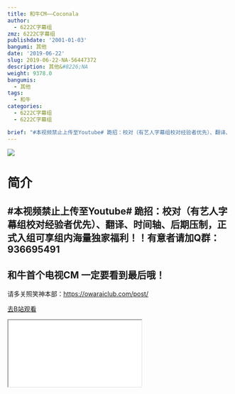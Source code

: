 ```yaml
---
title: 和牛CM——Coconala
author:
  - 6222C字幕组
zmz: 6222C字幕组
publishdate: '2001-01-03'
bangumi: 其他
date: '2019-06-22'
slug: 2019-06-22-NA-56447372
description: 其他&#8226;NA
weight: 9378.0
bangumis:
  - 其他
tags:
  - 和牛
categories:
  - 6222C字幕组
  - 6222C字幕组

brief: "#本视频禁止上传至Youtube# 跪招：校对（有艺人字幕组校对经验者优先）、翻译、时间轴、后期压制，正式入组可享组内海量独家福利！！有意者请加Q群：936695491 ---------------------- 和牛首个电视CM 一定要看到最后哦！ ----------------------- 请多关照笑神本部：https://owaraiclub.com/post/"
---
```

![](https://raw.githubusercontent.com/tcgriffith/owaraisite/master/static/tmpimg/408bf18b8fce171106e992be005257d832676615.jpg.480.jpg)
# 简介  
#本视频禁止上传至Youtube#
跪招：校对（有艺人字幕组校对经验者优先）、翻译、时间轴、后期压制，正式入组可享组内海量独家福利！！有意者请加Q群：936695491
----------------------
和牛首个电视CM
一定要看到最后哦！
-----------------------
请多关照笑神本部：https://owaraiclub.com/post/  

[去B站观看](https://www.bilibili.com/video/av56447372/)
<div class ="resp-container"><iframe class="testiframe" src="//player.bilibili.com/player.html?aid=56447372"", scrolling="no", allowfullscreen="true" > </iframe></div> 
